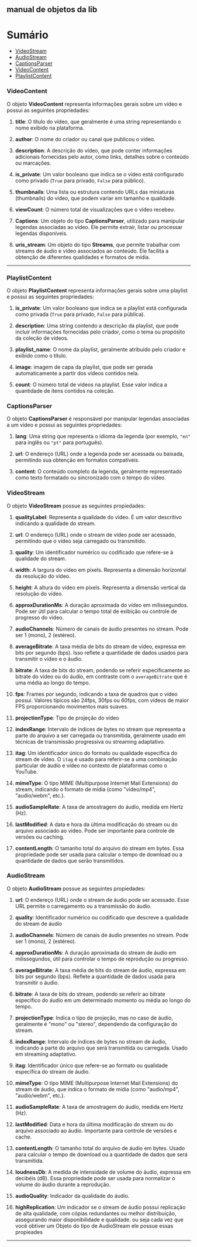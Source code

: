 ## manual de objetos da lib

# Sumário
- [VideoStream](#videostream)
- [AudioStream](#audiostream)
- [CaptionsParser](#captionsparser)
- [VideoContent](#videocontent)
- [PlaylistContent](#playlistcontent)

### **VideoContent**

O objeto **VideoContent** representa informações gerais sobre um vídeo e possui as seguintes propriedades:

1. **title**: O título do vídeo, que geralmente é uma string representando o nome exibido na plataforma.

2. **author**: O nome do criador ou canal que publicou o vídeo.

3. **description**: A descrição do vídeo, que pode conter informações adicionais fornecidas pelo autor, como links, detalhes sobre o conteúdo ou marcações.

4. **is_private**: Um valor booleano que indica se o vídeo está configurado como privado (`True` para privado, `False` para público).

5. **thumbnails**: Uma lista ou estrutura contendo URLs das miniaturas (thumbnails) do vídeo, que podem variar em tamanho e qualidade.

6. **viewCount**: O número total de visualizações que o vídeo recebeu.

7. **Captions**: Um objeto do tipo **CaptionsParser**, utilizado para manipular legendas associadas ao vídeo. Ele permite extrair, listar ou processar legendas disponíveis.

8. **uris_stream**: Um objeto do tipo **Streams**, que permite trabalhar com streams de áudio e vídeo associados ao conteúdo. Ele facilita a obtenção de diferentes qualidades e formatos de mídia.
---

### **PlaylistContent**

O objeto **PlaylistContent** representa informações gerais sobre uma playlist e possui as seguintes propriedades:

1. **is_private**: Um valor booleano que indica se a playlist está configurada como privada (`True` para privado, `False` para pública).

2. **description**: Uma string contendo a descrição da playlist, que pode incluir informações fornecidas pelo criador, como o tema ou propósito da coleção de vídeos.

3. **playlist_name**: O nome da playlist, geralmente atribuído pelo criador e exibido como o título.

4. **image**: imagem de capa da playlist, que pode ser gerada automaticamente a partir dos vídeos contidos nela.

5. **count**: O número total de vídeos na playlist. Esse valor indica a quantidade de itens contidos na coleção.

### **CaptionsParser**

O objeto **CaptionsParser** é responsável por manipular legendas associadas a um vídeo e possui as seguintes propriedades:

1. **lang**: Uma string que representa o idioma da legenda (por exemplo, `"en"` para inglês ou `"pt"` para português).

2. **url**: O endereço (URL) onde a legenda pode ser acessada ou baixada, permitindo sua obtenção em formatos compatíveis.

3. **content**: O conteúdo completo da legenda, geralmente representado como texto formatado ou sincronizado com o tempo do vídeo.


### **VideoStream**
O objeto **VideoStream** possue as seguintes propiedades:

1. **qualityLabel**: Representa a qualidade do vídeo. É um valor descritivo indicando a qualidade do stream.

2. **url**: O endereço (URL) onde o stream de vídeo pode ser acessado, permitindo que o vídeo seja carregado ou transmitido.

3. **quality**: Um identificador numérico ou codificado que refere-se à qualidade do stream.

4. **width**: A largura do vídeo em pixels. Representa a dimensão horizontal da resolução do vídeo.

5. **height**: A altura do vídeo em pixels. Representa a dimensão vertical da resolução do vídeo.

6. **approxDurationMs**: A duração aproximada do vídeo em milissegundos. Pode ser útil para calcular o tempo total de exibição ou controle de progresso do vídeo.

7. **audioChannels**: Número de canais de áudio presentes no stream. Pode ser 1 (mono), 2 (estéreo).

8. **averageBitrate**: A taxa média de bits do stream de vídeo, expressa em bits por segundo (bps). Isso reflete a quantidade de dados usados para transmitir o vídeo e o áudio.

9. **bitrate**: A taxa de bits do stream, podendo se referir especificamente ao bitrate do vídeo ou do áudio, em contraste com o `averageBitrate` que é uma média ao longo do tempo.

10. **fps**: Frames por segundo, indicando a taxa de quadros que o vídeo possui. Valores típicos são 24fps, 30fps ou 60fps, com vídeos de maior FPS proporcionando movimentos mais suaves.

11. **projectionType**: Tipo de projeção do vídeo

12. **indexRange**: Intervalo de índices de bytes no stream que representa a parte do arquivo a ser carregada ou transmitida, geralmente usado em técnicas de transmissão progressiva ou streaming adaptativo.

13. **itag**: Um identificador único do formato ou qualidade específica do stream de vídeo. O `itag` é usado para referir-se a uma combinação particular de áudio e vídeo no contexto de plataformas como o YouTube.

14. **mimeType**: O tipo MIME (Multipurpose Internet Mail Extensions) do stream, indicando o formato de mídia (como "video/mp4", "audio/webm", etc.).

15. **audioSampleRate**: A taxa de amostragem do áudio, medida em Hertz (Hz).

16. **lastModified**: A data e hora da última modificação do stream ou do arquivo associado ao vídeo. Pode ser importante para controle de versões ou caching.

17. **contentLength**: O tamanho total do arquivo do stream em bytes. Essa propriedade pode ser usada para calcular o tempo de download ou a quantidade de dados que serão transmitidos.

### **AudioStream**

O objeto **AudioStream** possue as seguintes propiedades:

1. **url**: O endereço (URL) onde o stream de áudio pode ser acessado. Esse URL permite o carregamento ou a transmissão do áudio.

2. **quality**: Identificador numérico ou codificado que descreve a qualidade do stream de áudio

3. **audioChannels**: Número de canais de áudio presentes no stream. Pode ser 1 (mono), 2 (estéreo).

4. **approxDurationMs**: A duração aproximada do stream de áudio em milissegundos, útil para controlar o tempo de reprodução ou progresso.

5. **averageBitrate**: A taxa média de bits do stream de áudio, expressa em bits por segundo (bps). Reflete a quantidade de dados usada para transmitir o áudio.

6. **bitrate**: A taxa de bits do stream, podendo se referir ao bitrate específico do áudio em um determinado momento ou média ao longo do tempo.

7. **projectionType**: Indica o tipo de projeção, mas no caso de áudio, geralmente é "mono" ou "stereo", dependendo da configuração do stream.

8. **indexRange**: Intervalo de índices de bytes no stream de áudio, indicando a parte do arquivo que será transmitida ou carregada. Usado em streaming adaptativo.

9. **itag**: Identificador único que refere-se ao formato ou qualidade específica do stream de áudio.

10. **mimeType**: O tipo MIME (Multipurpose Internet Mail Extensions) do stream de áudio, que indica o formato de mídia (como "audio/mp4", "audio/webm", etc.).

11. **audioSampleRate**: A taxa de amostragem do áudio, medida em Hertz (Hz).

12. **lastModified**: Data e hora da última modificação do stream ou do arquivo associado ao áudio. Importante para controle de versões e cache.

13. **contentLength**: O tamanho total do arquivo de áudio em bytes. Usado para calcular o tempo de download ou a quantidade de dados que será transmitida.

14. **loudnessDb**: A medida de intensidade de volume do áudio, expressa em decibéis (dB). Essa propriedade pode ser usada para normalizar o volume do áudio durante a reprodução.

15. **audioQuality**: Indicador da qualidade do áudio.

16. **highReplication**: Um indicador se o stream de áudio possui replicação de alta qualidade, com cópias redundantes ou melhor distribuição, assegurando maior disponibilidade e qualidade.
ou seja cada vez que você obtiver um Objeto do tipo de AudioStream ele possue essas propieades

---